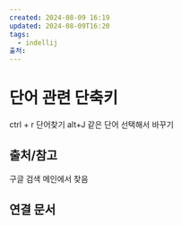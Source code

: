 ```yaml
---
created: 2024-08-09 16:19
updated: 2024-08-09T16:20
tags:
  - indellij
출처: 
---
```

# 단어 관련 단축키
ctrl + r 단어찾기
alt+J 같은 단어 선택해서 바꾸기 
## 출처/참고
구글 검색 메인에서 찾음
## 연결 문서

